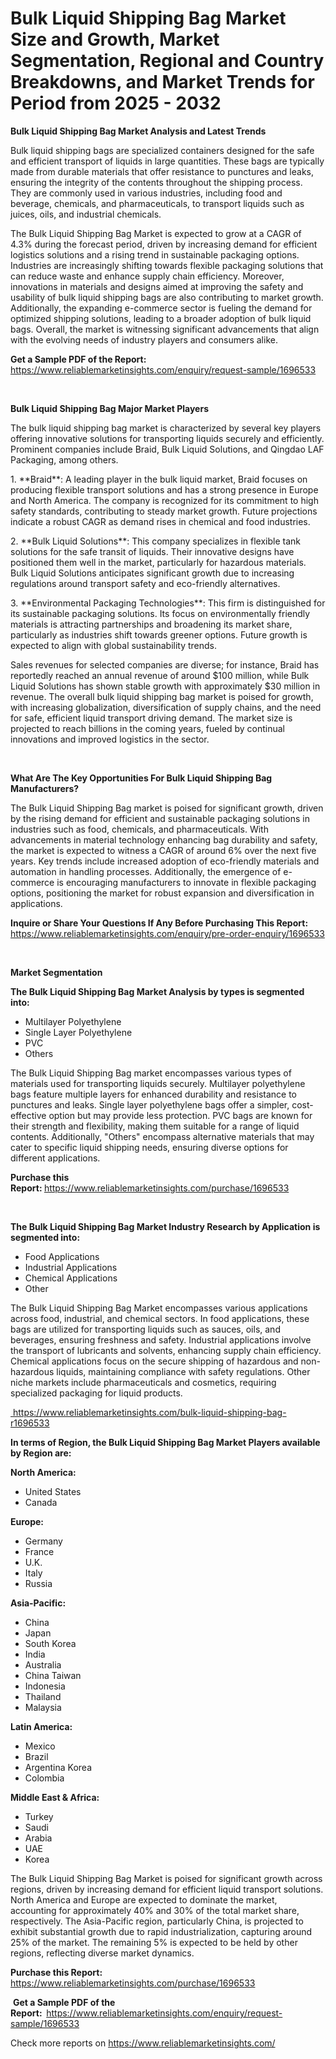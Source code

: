 <p><h1>Bulk Liquid Shipping Bag Market Size and Growth, Market Segmentation, Regional and Country Breakdowns, and Market Trends for Period from 2025 -  2032</h1></p><p><strong>Bulk Liquid Shipping Bag Market Analysis and Latest Trends</strong></p>
<p><p>Bulk liquid shipping bags are specialized containers designed for the safe and efficient transport of liquids in large quantities. These bags are typically made from durable materials that offer resistance to punctures and leaks, ensuring the integrity of the contents throughout the shipping process. They are commonly used in various industries, including food and beverage, chemicals, and pharmaceuticals, to transport liquids such as juices, oils, and industrial chemicals.</p><p>The Bulk Liquid Shipping Bag Market is expected to grow at a CAGR of 4.3% during the forecast period, driven by increasing demand for efficient logistics solutions and a rising trend in sustainable packaging options. Industries are increasingly shifting towards flexible packaging solutions that can reduce waste and enhance supply chain efficiency. Moreover, innovations in materials and designs aimed at improving the safety and usability of bulk liquid shipping bags are also contributing to market growth. Additionally, the expanding e-commerce sector is fueling the demand for optimized shipping solutions, leading to a broader adoption of bulk liquid bags. Overall, the market is witnessing significant advancements that align with the evolving needs of industry players and consumers alike.</p></p>
<p><strong>Get a Sample PDF of the Report:&nbsp;</strong> <a href="https://www.reliablemarketinsights.com/enquiry/request-sample/1696533?utm_campaign=2535&utm_medium=2&utm_source=Github&utm_content=ia&utm_term=27032025&utm_id=bulk-liquid-shipping-bag">https://www.reliablemarketinsights.com/enquiry/request-sample/1696533</a></p>
<p>&nbsp;</p>
<p><strong>Bulk Liquid Shipping Bag Major Market Players</strong></p>
<p><p>The bulk liquid shipping bag market is characterized by several key players offering innovative solutions for transporting liquids securely and efficiently. Prominent companies include Braid, Bulk Liquid Solutions, and Qingdao LAF Packaging, among others.</p><p>1. **Braid**: A leading player in the bulk liquid market, Braid focuses on producing flexible transport solutions and has a strong presence in Europe and North America. The company is recognized for its commitment to high safety standards, contributing to steady market growth. Future projections indicate a robust CAGR as demand rises in chemical and food industries.</p><p>2. **Bulk Liquid Solutions**: This company specializes in flexible tank solutions for the safe transit of liquids. Their innovative designs have positioned them well in the market, particularly for hazardous materials. Bulk Liquid Solutions anticipates significant growth due to increasing regulations around transport safety and eco-friendly alternatives.</p><p>3. **Environmental Packaging Technologies**: This firm is distinguished for its sustainable packaging solutions. Its focus on environmentally friendly materials is attracting partnerships and broadening its market share, particularly as industries shift towards greener options. Future growth is expected to align with global sustainability trends.</p><p>Sales revenues for selected companies are diverse; for instance, Braid has reportedly reached an annual revenue of around $100 million, while Bulk Liquid Solutions has shown stable growth with approximately $30 million in revenue. The overall bulk liquid shipping bag market is poised for growth, with increasing globalization, diversification of supply chains, and the need for safe, efficient liquid transport driving demand. The market size is projected to reach billions in the coming years, fueled by continual innovations and improved logistics in the sector.</p></p>
<p>&nbsp;</p>
<p><strong>What Are The Key Opportunities For Bulk Liquid Shipping Bag Manufacturers?</strong></p>
<p><p>The Bulk Liquid Shipping Bag market is poised for significant growth, driven by the rising demand for efficient and sustainable packaging solutions in industries such as food, chemicals, and pharmaceuticals. With advancements in material technology enhancing bag durability and safety, the market is expected to witness a CAGR of around 6% over the next five years. Key trends include increased adoption of eco-friendly materials and automation in handling processes. Additionally, the emergence of e-commerce is encouraging manufacturers to innovate in flexible packaging options, positioning the market for robust expansion and diversification in applications.</p></p>
<p><strong>Inquire or Share Your Questions If Any Before Purchasing This Report:</strong> <a href="https://www.reliablemarketinsights.com/enquiry/pre-order-enquiry/1696533?utm_campaign=2535&utm_medium=2&utm_source=Github&utm_content=ia&utm_term=27032025&utm_id=bulk-liquid-shipping-bag">https://www.reliablemarketinsights.com/enquiry/pre-order-enquiry/1696533</a></p>
<p>&nbsp;</p>
<p><strong>Market Segmentation</strong></p>
<p><strong>The Bulk Liquid Shipping Bag Market Analysis by types is segmented into:</strong></p>
<p><ul><li>Multilayer Polyethylene</li><li>Single Layer Polyethylene</li><li>PVC</li><li>Others</li></ul></p>
<p><p>The Bulk Liquid Shipping Bag market encompasses various types of materials used for transporting liquids securely. Multilayer polyethylene bags feature multiple layers for enhanced durability and resistance to punctures and leaks. Single layer polyethylene bags offer a simpler, cost-effective option but may provide less protection. PVC bags are known for their strength and flexibility, making them suitable for a range of liquid contents. Additionally, "Others" encompass alternative materials that may cater to specific liquid shipping needs, ensuring diverse options for different applications.</p></p>
<p><strong>Purchase this Report:&nbsp;</strong><a href="https://www.reliablemarketinsights.com/purchase/1696533?utm_campaign=2535&utm_medium=2&utm_source=Github&utm_content=ia&utm_term=27032025&utm_id=bulk-liquid-shipping-bag">https://www.reliablemarketinsights.com/purchase/1696533</a></p>
<p>&nbsp;</p>
<p><strong>The Bulk Liquid Shipping Bag Market Industry Research by Application is segmented into:</strong></p>
<p><ul><li>Food Applications</li><li>Industrial Applications</li><li>Chemical Applications</li><li>Other</li></ul></p>
<p><p>The Bulk Liquid Shipping Bag Market encompasses various applications across food, industrial, and chemical sectors. In food applications, these bags are utilized for transporting liquids such as sauces, oils, and beverages, ensuring freshness and safety. Industrial applications involve the transport of lubricants and solvents, enhancing supply chain efficiency. Chemical applications focus on the secure shipping of hazardous and non-hazardous liquids, maintaining compliance with safety regulations. Other niche markets include pharmaceuticals and cosmetics, requiring specialized packaging for liquid products.</p></p>
<p><a href="https://www.reliablemarketinsights.com/bulk-liquid-shipping-bag-r1696533?utm_campaign=2535&utm_medium=2&utm_source=Github&utm_content=ia&utm_term=27032025&utm_id=bulk-liquid-shipping-bag">&nbsp;https://www.reliablemarketinsights.com/bulk-liquid-shipping-bag-r1696533</a></p>
<p><strong>In terms of Region, the Bulk Liquid Shipping Bag Market Players available by Region are:</strong></p>
<p>
    <p> <strong> North America: </strong>
        <ul>
            <li>United States</li>
            <li>Canada</li>
        </ul>
        </p> 
    <p> <strong> Europe: </strong>
        <ul>
            <li>Germany</li>
            <li>France</li>
            <li>U.K.</li>
            <li>Italy</li>
            <li>Russia</li>
        </ul>
        </p> 
    <p> <strong> Asia-Pacific: </strong>
        <ul>
            <li>China</li>
            <li>Japan</li>
            <li>South Korea</li>
            <li>India</li>
            <li>Australia</li>
            <li>China Taiwan</li>
            <li>Indonesia</li>
            <li>Thailand</li>
            <li>Malaysia</li>
        </ul>
        </p> 
    <p> <strong> Latin America: </strong>
        <ul>
            <li>Mexico</li>
            <li>Brazil</li>
            <li>Argentina Korea</li>
            <li>Colombia</li>
        </ul>
        </p> 
    <p> <strong> Middle East & Africa: </strong>
        <ul>
            <li>Turkey</li>
            <li>Saudi</li>
            <li>Arabia</li>
            <li>UAE</li>
            <li>Korea</li>
        </ul>
    </p>
    </p>
<p><p>The Bulk Liquid Shipping Bag Market is poised for significant growth across regions, driven by increasing demand for efficient liquid transport solutions. North America and Europe are expected to dominate the market, accounting for approximately 40% and 30% of the total market share, respectively. The Asia-Pacific region, particularly China, is projected to exhibit substantial growth due to rapid industrialization, capturing around 25% of the market. The remaining 5% is expected to be held by other regions, reflecting diverse market dynamics.</p></p>
<p><strong>Purchase this Report: </strong><a href="https://www.reliablemarketinsights.com/purchase/1696533?utm_campaign=2535&utm_medium=2&utm_source=Github&utm_content=ia&utm_term=27032025&utm_id=bulk-liquid-shipping-bag">https://www.reliablemarketinsights.com/purchase/1696533</a></p>
<p>&nbsp;<strong>Get a Sample PDF of the Report:&nbsp;&nbsp;</strong><a href="https://www.reliablemarketinsights.com/enquiry/request-sample/1696533?utm_campaign=2535&utm_medium=2&utm_source=Github&utm_content=ia&utm_term=27032025&utm_id=bulk-liquid-shipping-bag">https://www.reliablemarketinsights.com/enquiry/request-sample/1696533</a></p>
<p><strong></strong></p>
<p>Check more reports on <a href="https://www.reliablemarketinsights.com/?utm_campaign=2535&utm_medium=2&utm_source=Github&utm_content=ia&utm_term=27032025&utm_id=bulk-liquid-shipping-bag">https://www.reliablemarketinsights.com/</a></p>